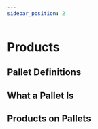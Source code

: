 ```yaml
---
sidebar_position: 2
---
```


# Products

## Pallet Definitions

## What a Pallet Is

## Products on Pallets